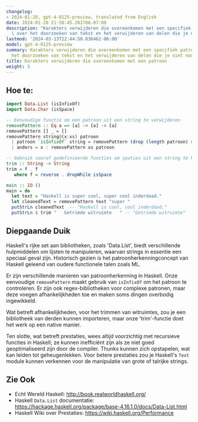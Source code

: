 ```yaml
---
changelog:
- 2024-01-28, gpt-4-0125-preview, translated from English
date: 2024-01-28 21:58:45.201706-07:00
description: "Karakters verwijderen die overeenkomen met een specifiek patroon gaat\
  \ over het doorzoeken van tekst en het verwijderen van delen die je niet nodig hebt.\u2026"
lastmod: '2024-03-13T22:44:50.836462-06:00'
model: gpt-4-0125-preview
summary: Karakters verwijderen die overeenkomen met een specifiek patroon gaat over
  het doorzoeken van tekst en het verwijderen van delen die je niet nodig hebt.
title: Karakters verwijderen die overeenkomen met een patroon
weight: 5
---
```


## Hoe te:
```haskell
import Data.List (isInfixOf)
import Data.Char (isSpace)

-- Eenvoudige functie om een patroon uit een string te verwijderen
removePattern :: Eq a => [a] -> [a] -> [a]
removePattern [] _ = []
removePattern string@(x:xs) patroon
  | patroon `isInfixOf` string = removePattern (drop (length patroon) string) patroon
  | anders = x : removePattern xs patroon

-- Gebruik vooraf gedefinieerde functies om spaties uit een string te knippen
trim :: String -> String
trim = f . f
   where f = reverse . dropWhile isSpace

main :: IO ()
main = do
  let text = "Haskell is super cool, super cool inderdaad."
  let cleanedText = removePattern text "super "
  putStrLn cleanedText  -- "Haskell is cool, cool inderdaad."
  putStrLn $ trim "   Getrimde witruimte   " -- "Getrimde witruimte"
```

## Diepgaande Duik
Haskell's rijke set aan bibliotheken, zoals 'Data.List', biedt verschillende hulpmiddelen om lijsten te manipuleren, waarvan strings in essentie een speciaal geval zijn. Historisch gezien is het patroonherkenningconcept van Haskell geleend van oudere functionele talen zoals ML.

Er zijn verschillende manieren van patroonherkenning in Haskell. Onze eenvoudige `removePattern` maakt gebruik van `isInfixOf` om het patroon te controleren. Er zijn ook regex-bibliotheken voor complexe patronen, maar deze voegen afhankelijkheden toe en maken soms dingen overbodig ingewikkeld.

Wat betreft afhankelijkheden, voor het trimmen van witruimtes, zou je een bibliotheek van derden kunnen importeren, maar onze 'trim'-functie doet het werk op een native manier.

Ten slotte, wat betreft prestaties, wees altijd voorzichtig met recursieve functies in Haskell; ze kunnen inefficiënt zijn als ze niet goed geoptimaliseerd zijn door de compiler. Thunks kunnen zich opstapelen, wat kan leiden tot geheugenlekken. Voor betere prestaties zou je Haskell's `Text` module kunnen verkennen voor de manipulatie van grote of talrijke strings.

## Zie Ook
- Echt Wereld Haskell: http://book.realworldhaskell.org/
- Haskell `Data.List` documentatie: https://hackage.haskell.org/package/base-4.16.1.0/docs/Data-List.html
- Haskell Wiki over Prestaties: https://wiki.haskell.org/Performance
